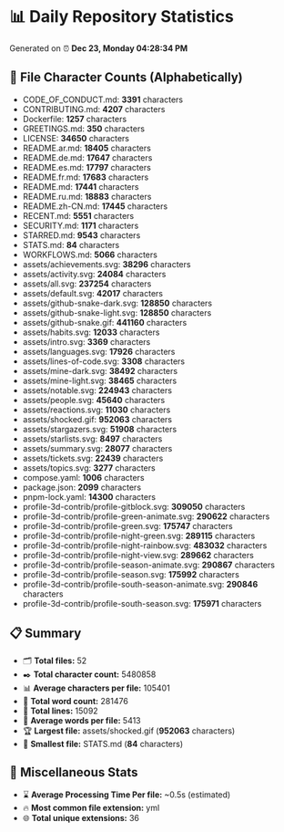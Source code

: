 # 📊 Daily Repository Statistics
Generated on ⏰ **Dec 23, Monday 04:28:34 PM**

## 📂 File Character Counts (Alphabetically)
- CODE_OF_CONDUCT.md: **3391** characters
- CONTRIBUTING.md: **4207** characters
- Dockerfile: **1257** characters
- GREETINGS.md: **350** characters
- LICENSE: **34650** characters
- README.ar.md: **18405** characters
- README.de.md: **17647** characters
- README.es.md: **17797** characters
- README.fr.md: **17683** characters
- README.md: **17441** characters
- README.ru.md: **18883** characters
- README.zh-CN.md: **17445** characters
- RECENT.md: **5551** characters
- SECURITY.md: **1171** characters
- STARRED.md: **9543** characters
- STATS.md: **84** characters
- WORKFLOWS.md: **5066** characters
- assets/achievements.svg: **38296** characters
- assets/activity.svg: **24084** characters
- assets/all.svg: **237254** characters
- assets/default.svg: **42017** characters
- assets/github-snake-dark.svg: **128850** characters
- assets/github-snake-light.svg: **128850** characters
- assets/github-snake.gif: **441160** characters
- assets/habits.svg: **12033** characters
- assets/intro.svg: **3369** characters
- assets/languages.svg: **17926** characters
- assets/lines-of-code.svg: **3308** characters
- assets/mine-dark.svg: **38492** characters
- assets/mine-light.svg: **38465** characters
- assets/notable.svg: **224943** characters
- assets/people.svg: **45640** characters
- assets/reactions.svg: **11030** characters
- assets/shocked.gif: **952063** characters
- assets/stargazers.svg: **51908** characters
- assets/starlists.svg: **8497** characters
- assets/summary.svg: **28077** characters
- assets/tickets.svg: **22439** characters
- assets/topics.svg: **3277** characters
- compose.yaml: **1006** characters
- package.json: **2099** characters
- pnpm-lock.yaml: **14300** characters
- profile-3d-contrib/profile-gitblock.svg: **309050** characters
- profile-3d-contrib/profile-green-animate.svg: **290622** characters
- profile-3d-contrib/profile-green.svg: **175747** characters
- profile-3d-contrib/profile-night-green.svg: **289115** characters
- profile-3d-contrib/profile-night-rainbow.svg: **483032** characters
- profile-3d-contrib/profile-night-view.svg: **289662** characters
- profile-3d-contrib/profile-season-animate.svg: **290867** characters
- profile-3d-contrib/profile-season.svg: **175992** characters
- profile-3d-contrib/profile-south-season-animate.svg: **290846** characters
- profile-3d-contrib/profile-south-season.svg: **175971** characters

## 📋 Summary
- 🗂️ **Total files:** 52
- ✒️ **Total character count:** 5480858
- 📊 **Average characters per file:** 105401
- 📝 **Total word count:** 281476
- 🧾 **Total lines:** 15092
- 📐 **Average words per file:** 5413
- 🏆 **Largest file:** assets/shocked.gif (**952063** characters)
- 🥉 **Smallest file:** STATS.md (**84** characters)

## 🌟 Miscellaneous Stats
- ⌛ **Average Processing Time Per file:** ~0.5s (estimated)
- 🔥 **Most common file extension:** yml
- 🌐 **Total unique extensions:** 36
